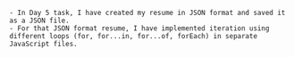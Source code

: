     - In Day 5 task, I have created my resume in JSON format and saved it as a JSON file.
    - For that JSON format resume, I have implemented iteration using different loops (for, for...in, for...of, forEach) in separate JavaScript files.  
